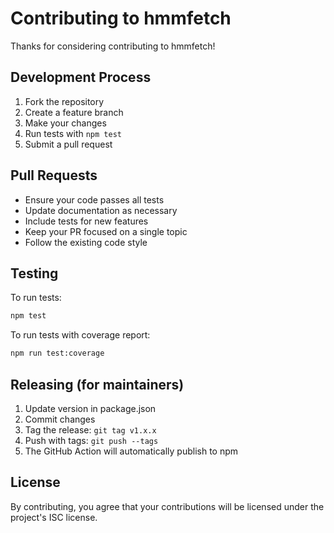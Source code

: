 # Contributing to hmmfetch

Thanks for considering contributing to hmmfetch!

## Development Process

1. Fork the repository
2. Create a feature branch
3. Make your changes
4. Run tests with `npm test`
5. Submit a pull request

## Pull Requests

- Ensure your code passes all tests
- Update documentation as necessary
- Include tests for new features
- Keep your PR focused on a single topic
- Follow the existing code style

## Testing

To run tests:

```bash
npm test
```

To run tests with coverage report:

```bash
npm run test:coverage
```

## Releasing (for maintainers)

1. Update version in package.json
2. Commit changes
3. Tag the release: `git tag v1.x.x`
4. Push with tags: `git push --tags`
5. The GitHub Action will automatically publish to npm

## License

By contributing, you agree that your contributions will be licensed under the project's ISC license.